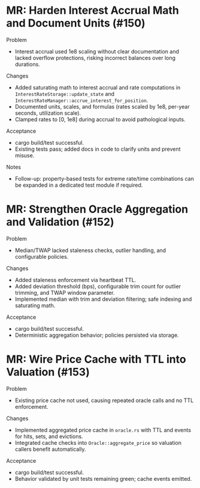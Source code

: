 # MR: Harden Interest Accrual Math and Document Units (#150)

Problem
- Interest accrual used 1e8 scaling without clear documentation and lacked overflow protections, risking incorrect balances over long durations.

Changes
- Added saturating math to interest accrual and rate computations in `InterestRateStorage::update_state` and `InterestRateManager::accrue_interest_for_position`.
- Documented units, scales, and formulas (rates scaled by 1e8, per-year seconds, utilization scale).
- Clamped rates to [0, 1e8] during accrual to avoid pathological inputs.

Acceptance
- cargo build/test successful.
- Existing tests pass; added docs in code to clarify units and prevent misuse.

Notes
- Follow-up: property-based tests for extreme rate/time combinations can be expanded in a dedicated test module if required.

# MR: Strengthen Oracle Aggregation and Validation (#152)

Problem
- Median/TWAP lacked staleness checks, outlier handling, and configurable policies.

Changes
- Added staleness enforcement via heartbeat TTL.
- Added deviation threshold (bps), configurable trim count for outlier trimming, and TWAP window parameter.
- Implemented median with trim and deviation filtering; safe indexing and saturating math.

Acceptance
- cargo build/test successful.
- Deterministic aggregation behavior; policies persisted via storage.

# MR: Wire Price Cache with TTL into Valuation (#153)

Problem
- Existing price cache not used, causing repeated oracle calls and no TTL enforcement.

Changes
- Implemented aggregated price cache in `oracle.rs` with TTL and events for hits, sets, and evictions.
- Integrated cache checks into `Oracle::aggregate_price` so valuation callers benefit automatically.

Acceptance
- cargo build/test successful.
- Behavior validated by unit tests remaining green; cache events emitted.